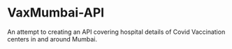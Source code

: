 # VaxMumbai-API
An attempt to creating an API covering hospital details of Covid Vaccination centers in and around Mumbai.
